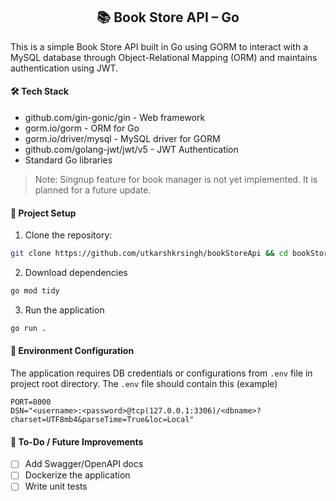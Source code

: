 <h2 align="center">📚 Book Store API – Go</h2>

This is a simple Book Store API built in Go using GORM to interact with a MySQL database through Object-Relational Mapping (ORM) and maintains authentication using JWT.

#### 🛠️ Tech Stack
- github.com/gin-gonic/gin - Web framework
- gorm.io/gorm - ORM for Go
- gorm.io/driver/mysql - MySQL driver for GORM
- github.com/golang-jwt/jwt/v5 - JWT Authentication
- Standard Go libraries

> Note: Singnup feature for book manager is not yet implemented. It is planned for a future update.

#### 🚀 Project Setup
1. Clone the repository:
```bash
git clone https://github.com/utkarshkrsingh/bookStoreApi && cd bookStoreApi
```
2. Download dependencies
```bash
go mod tidy
```
3. Run the application
```bash
go run .
```

#### 🔧 Environment Configuration
The application requires DB credentials or configurations from `.env` file in project root directory. The `.env` file should contain this (example)
```env
PORT=8000
DSN="<username>:<password>@tcp(127.0.0.1:3306)/<dbname>?charset=UTF8mb4&parseTime=True&loc=Local"
```

#### 📌 To-Do / Future Improvements
- [ ] Add Swagger/OpenAPI docs
- [ ] Dockerize the application
- [ ] Write unit tests
